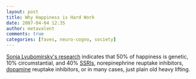 ```yaml
---
layout: post
title: Why Happiness is Hard Work
date: 2007-04-04 12:35
author: metavalent
comments: true
categories: [faves, neuro-cogno, society]
---
```

<a href="https://tinyurl.com/2vemfg" target="_blank">Sonja Lyubomirsky's research</a> indicates that 50% of happiness is genetic, 10% circumstantial, and 40% <a href="https://en.wikipedia.org/wiki/SSRI" target="_blank">SSRIs</a>,  norepinephrine reuptake inhibitors, <a href="https://en.wikipedia.org/wiki/Buproprion" target="_blank">dopamine</a> reuptake inhibitors, or in many cases, just plain old heavy lifting.
